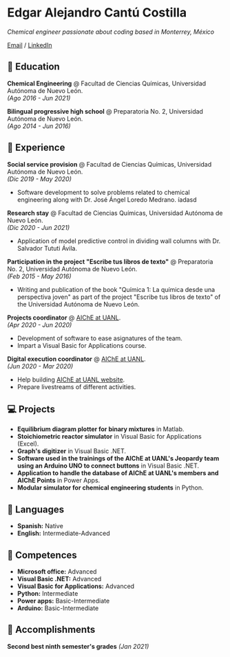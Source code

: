 # Edgar Alejandro Cantú Costilla

_Chemical engineer passionate about coding based in Monterrey, México_

[Email](mailto:edgar.cantuco@outlook.com) / [LinkedIn](https://www.linkedin.com/in/edgar-alejandro-cantú-costilla-12b23a210/)

## 📖 Education

**Chemical Engineering** @ Facultad de Ciencias Químicas, Universidad Autónoma de Nuevo León.<br>
_(Ago 2016 - Jun 2021)_
 
**Bilingual progressive high school** @ Preparatoria No. 2, Universidad Autónoma de Nuevo León.<br>
_(Ago 2014 - Jun 2016)_

## 💼 Experience

**Social service provision** @ Facultad de Ciencias Químicas, Universidad Autónoma de Nuevo León.<br>
_(Dic 2019 - May 2020)_
  - Software development to solve problems related to chemical engineering along with Dr. José Ángel Loredo Medrano.
íadasd

**Research stay** @ Facultad de Ciencias Químicas, Universidad Autónoma de Nuevo León.<br>
_(Dic 2020 - Jun 2021)_
 - Application of model predictive control in dividing wall columns with Dr. Salvador Tututi Ávila.

**Participation in the project "Escribe tus libros de texto"** @ Preparatoria No. 2, Universidad Autónoma de Nuevo León. <br>
_(Feb 2015 - May 2016)_
 - Writing and publication of the book "Química 1: La química desde una perspectiva joven" as part of the project "Escribe tus libros de texto" of the Universidad Autónoma de Nuevo León.

**Projects coordinator** @ [AIChE at UANL](https://www.facebook.com/AIChE.UANL).<br>
_(Apr 2020 - Jun 2020)_
 - Development of software to ease asignatures of the team.
 - Impart a Visual Basic for Applications course.

**Digital execution coordinator** @ [AIChE at UANL](https://www.facebook.com/AIChE.UANL).<br>
_(Jun 2020 - Mar 2020)_
 - Help building [AIChE at UANL website](https://aicheatuanl.com.mx).<br>
 - Prepare livestreams of different activities.

## 💻 Projects

- **Equilibrium diagram plotter for binary mixtures** in Matlab.
- **Stoichiometric reactor simulator** in Visual Basic for Applications (Excel).
- **Graph's digitizer** in Visual Basic .NET.
- **Software used in the trainings of the AIChE at UANL's Jeopardy team using an Arduino UNO to connect buttons** in Visual Basic .NET.
- **Application to handle the database of AIChE at UANL's members and AIChE Points** in Power Apps.
- **Modular simulator for chemical engineering students** in Python.

## 💬 Languages

- **Spanish:** Native
- **English:** Intermediate-Advanced

## 🎯 Competences

- **Microsoft office:** Advanced
- **Visual Basic .NET:** Advanced
- **Visual Basic for Applications:** Advanced
- **Python:** Intermediate
- **Power apps:** Basic-Intermediate
- **Arduino:** Basic-Intermediate

## 🥇 Accomplishments

**Second best ninth semester's grades**
_(Jan 2021)_
